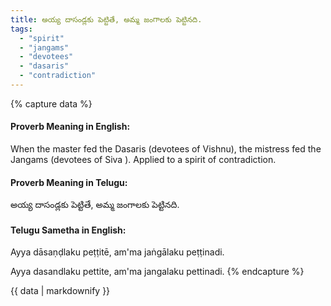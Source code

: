 ```yaml
---
title: అయ్య దాసండ్లకు పెట్టితే, అమ్మ జంగాలకు పెట్టినది.
tags:
  - "spirit"
  - "jangams"
  - "devotees"
  - "dasaris"
  - "contradiction"
---
```


{% capture data %}
#### Proverb Meaning in English:
When the master fed the Dasaris (devotees of Vishnu), the mistress fed the Jangams (devotees of Siva ).
Applied to a spirit of contradiction.

#### Proverb Meaning in Telugu:
అయ్య దాసండ్లకు పెట్టితే, అమ్మ జంగాలకు పెట్టినది.

#### Telugu Sametha in English:
Ayya dāsaṇḍlaku peṭṭitē, am'ma jaṅgālaku peṭṭinadi.

Ayya dasandlaku pettite, am'ma jangalaku pettinadi.
{% endcapture %}

{{ data | markdownify }}

